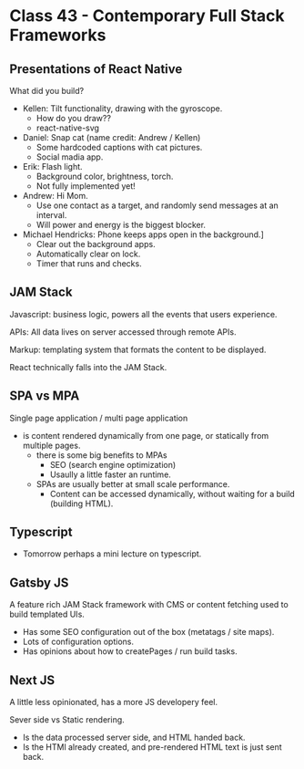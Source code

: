 # Class 43 - Contemporary Full Stack Frameworks

## Presentations of React Native

What did you build?

* Kellen: Tilt functionality, drawing with the gyroscope.
  * How do you draw??
  * react-native-svg
* Daniel: Snap cat (name credit: Andrew / Kellen)
  * Some hardcoded captions with cat pictures.
  * Social madia app.
* Erik: Flash light.
  * Background color, brightness, torch.
  * Not fully implemented yet!
* Andrew: Hi Mom.
  * Use one contact as a target, and randomly send messages at an interval.
  * Will power and energy is the biggest blocker.
* Michael Hendricks: Phone keeps apps open in the background.]
  * Clear out the background apps.
  * Automatically clear on lock.
  * Timer that runs and checks.

## JAM Stack

Javascript: business logic, powers all the events that users experience.

APIs: All data lives on server accessed through remote APIs.

Markup: templating system that formats the content to be displayed.

React technically falls into the JAM Stack.

## SPA vs MPA

Single page application / multi page application

* is content rendered dynamically from one page, or statically from multiple pages.
  * there is some big benefits to MPAs
    * SEO (search engine optimization)
    * Usaully a little faster an runtime.
  * SPAs are usually better at small scale performance.
    * Content can be accessed dynamically, without waiting for a build (building HTML).

## Typescript

* Tomorrow perhaps a mini lecture on typescript.

## Gatsby JS

A feature rich JAM Stack framework with CMS or content fetching used to build templated UIs.
* Has some SEO configuration out of the box (metatags / site maps).
* Lots of configuration options.
* Has opinions about how to createPages / run build tasks.

## Next JS

A little less opinionated, has a more JS developery feel.

Sever side vs Static rendering.

* Is the data processed server side, and HTML handed back.
* Is the HTMl already created, and pre-rendered HTML text is just sent back.
